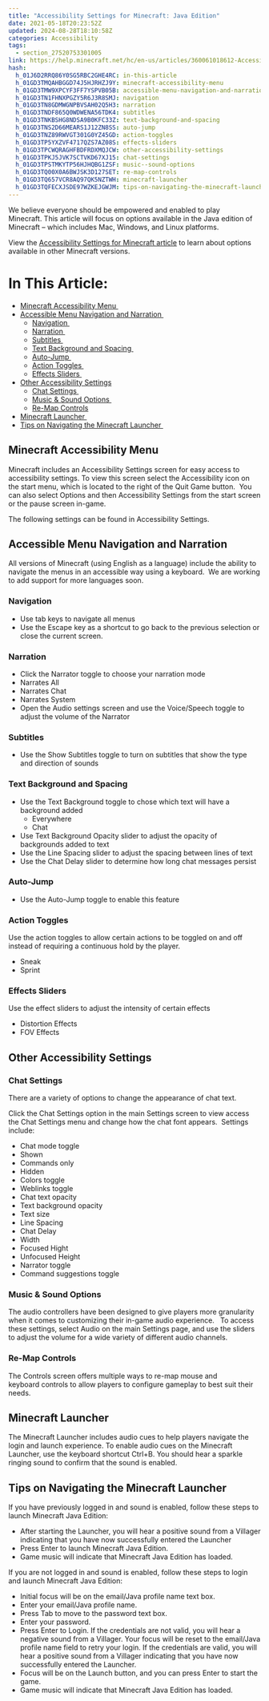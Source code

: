 ```yaml
---
title: "Accessibility Settings for Minecraft: Java Edition"
date: 2021-05-18T20:23:52Z
updated: 2024-08-28T18:10:58Z
categories: Accessibility
tags:
  - section_27520753301005
link: https://help.minecraft.net/hc/en-us/articles/360061018612-Accessibility-Settings-for-Minecraft-Java-Edition
hash:
  h_01J6D2RRQ86Y0SG5RBC2GHE4RC: in-this-article
  h_01GD3TMQAHBGGD74J5HJRHZJ9Y: minecraft-accessibility-menu
  h_01GD3TMW9XPCYF3FF7YSPVB05B: accessible-menu-navigation-and-narration
  h_01GD3TN1FHNXPGZY5R6J3R8SMJ: navigation
  h_01GD3TN8GDMWGNPBVSAH02Q5H3: narration
  h_01GD3TNDF865Q0WDWENA56TDK4: subtitles
  h_01GD3TNKBSHG8NDSA9B0KFC33Z: text-background-and-spacing
  h_01GD3TNS2D66MEARS1J12ZN8SS: auto-jump
  h_01GD3TNZ89RWVGT301G0YZ45GD: action-toggles
  h_01GD3TP5YXZVF4717QZS7AZ08S: effects-sliders
  h_01GD3TPCWQRAGHFBDFRDXMQJCW: other-accessibility-settings
  h_01GD3TPKJ5JVK7SCTVKD67XJ15: chat-settings
  h_01GD3TPSTMKYTP56HJHQBG1ZSF: music--sound-options
  h_01GD3TQ00X0A6BWJSK3D127SET: re-map-controls
  h_01GD3TQ657VCR8AQ97QK5NZTWH: minecraft-launcher
  h_01GD3TQFECXJSDE97WZKEJGWJM: tips-on-navigating-the-minecraft-launcher
---
```


We believe everyone should be empowered and enabled to play Minecraft. This article will focus on options available in the Java edition of Minecraft – which includes Mac, Windows, and Linux platforms.    

View the [Accessibility Settings for Minecraft article](https://aka.ms/MC-Bedrock-ACC-Features) to learn about options available in other Minecraft versions. 

# In This Article:

- [Minecraft Accessibility Menu ](#minecraft-accessibility-menu)
- [Accessible Menu Navigation and Narration ](#accessible-menu-navigation-and-narration)
  - [Navigation ](#navigation)
  - [Narration ](#narration)
  - [Subtitles ](#subtitles)
  - [Text Background and Spacing ](#text-background-and-spacing)
  - [Auto-Jump ](#auto-jump)
  - [Action Toggles ](#action-toggles)
  - [Effects Sliders ](#effects-sliders)
- [Other Accessibility Settings](#other-accessibility-settings)
  - [Chat Settings ](#chat-settings)
  - [Music & Sound Options ](#music--sound-options)
  - [Re-Map Controls](#re-map-controls)
- [Minecraft Launcher ](#minecraft-launcher)
- [Tips on Navigating the Minecraft Launcher ](#tips-on-navigating-the-minecraft-launcher)

## Minecraft Accessibility Menu

Minecraft includes an Accessibility Settings screen for easy access to accessibility settings. To view this screen select the Accessibility icon on the start menu, which is located to the right of the Quit Game button.  You can also select Options and then Accessibility Settings from the start screen or the pause screen in-game.    

The following settings can be found in Accessibility Settings. 

## Accessible Menu Navigation and Narration 

All versions of Minecraft (using English as a language) include the ability to navigate the menus in an accessible way using a keyboard.  We are working to add support for more languages soon. 

### Navigation 

- Use tab keys to navigate all menus  
- Use the Escape key as a shortcut to go back to the previous selection or close the current screen. 

### Narration 

- Click the Narrator toggle to choose your narration mode 
- Narrates All 
- Narrates Chat 
- Narrates System
- Open the Audio settings screen and use the Voice/Speech toggle to adjust the volume of the Narrator 

### Subtitles 

- Use the Show Subtitles toggle to turn on subtitles that show the type and direction of sounds 

### Text Background and Spacing 

- Use the Text Background toggle to chose which text will have a background added 
  - Everywhere 
  - Chat 
- Use Text Background Opacity slider to adjust the opacity of backgrounds added to text 
- Use the Line Spacing slider to adjust the spacing between lines of text 
- Use the Chat Delay slider to determine how long chat messages persist 

### Auto-Jump 

- Use the Auto-Jump toggle to enable this feature 

### Action Toggles 

Use the action toggles to allow certain actions to be toggled on and off instead of requiring a continuous hold by the player. 

- Sneak 
- Sprint 

### Effects Sliders 

Use the effect sliders to adjust the intensity of certain effects 

- Distortion Effects 
- FOV Effects 

## Other Accessibility Settings

### Chat Settings 

There are a variety of options to change the appearance of chat text. 

Click the Chat Settings option in the main Settings screen to view access the Chat Settings menu and change how the chat font appears.  Settings include: 

- Chat mode toggle 
- Shown 
- Commands only 
- Hidden 
- Colors toggle 
- Weblinks toggle 
- Chat text opacity 
- Text background opacity 
- Text size 
- Line Spacing 
- Chat Delay 
- Width 
- Focused Hight 
- Unfocused Height 
- Narrator toggle 
- Command suggestions toggle   

### Music & Sound Options 

The audio controllers have been designed to give players more granularity when it comes to customizing their in-game audio experience.   To access these settings, select Audio on the main Settings page, and use the sliders to adjust the volume for a wide variety of different audio channels. 

### Re-Map Controls

The Controls screen offers multiple ways to re-map mouse and keyboard controls to allow players to configure gameplay to best suit their needs.   

## Minecraft Launcher 

The Minecraft Launcher includes audio cues to help players navigate the login and launch experience. To enable audio cues on the Minecraft Launcher, use the keyboard shortcut Ctrl+B. You should hear a sparkle ringing sound to confirm that the sound is enabled.   

## Tips on Navigating the Minecraft Launcher 

If you have previously logged in and sound is enabled, follow these steps to launch Minecraft Java Edition: 

- After starting the Launcher, you will hear a positive sound from a Villager indicating that you have now successfully entered the Launcher 
- Press Enter to launch Minecraft Java Edition. 
- Game music will indicate that Minecraft Java Edition has loaded. 

If you are not logged in and sound is enabled, follow these steps to login and launch Minecraft Java Edition: 

- Initial focus will be on the email/Java profile name text box. 
- Enter your email/Java profile name. 
- Press Tab to move to the password text box. 
- Enter your password. 
- Press Enter to Login. If the credentials are not valid, you will hear a negative sound from a Villager. Your focus will be reset to the email/Java profile name field to retry your login. If the credentials are valid, you will hear a positive sound from a Villager indicating that you have now successfully entered the Launcher. 
- Focus will be on the Launch button, and you can press Enter to start the game. 
- Game music will indicate that Minecraft Java Edition has loaded.
